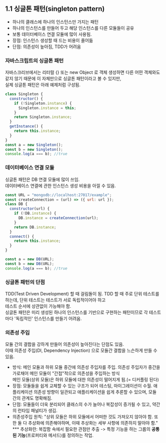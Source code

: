 ## 1.1 싱글톤 패턴(singleton pattern)

- 하나의 클래스에 하나의 인스턴스만 가지는 패턴<br />
- 하나의 인스턴스를 만들어 두고 해당 인스턴스를 다른 모듈들이 공유<br />
- 보통 데이터베이스 연결 모듈에 많이 사용됨.<br />
- 장점: 인스턴스 생성할 때 드는 비용이 줄어듦<br />
- 단점: 의존성이 높아짐, TDD가 어려움<br />

### 자바스크립트의 싱글톤 패턴

자바스크리브에서는 리터럴 {} 또는 new Object 로 객체 생성하면 다른 어떤 객체와도 같지 않기 때문에 이 자체만으로 싱글톤 패턴이라고 볼 수 있지만,<br />
실제 싱글톤 패턴은 아래 예제처럼 구성됨.

```js
class Singleton {
  constructor() {
    if (!Singleton.instance) {
      Singleton.instance = this;
    }
    return Singleton.instance;
  }
  getInstance() {
    return this.instance;
  }
}
const a = new Singleton();
const b = new Singleton();
console.log(a === b); //true
```

### 데이터베이스 연결 모듈

싱글톤 패턴은 DB 연결 모듈에 많이 쓰임.<br />
데이터베이스 연결에 관한 인스턴스 생성 비용을 아낄 수 있음.<br />

```js
const URL = "mongodb://localhost:27017/example";
const createConnection = (url) => ({ url: url });
class DB {
  constructor(url) {
    if (!DB.instance) {
      DB.instance = createConnection(url);
    }
    return DB.instance;
  }
  connect() {
    return this.instance;
  }
}

const a = new DB(URL);
const b = new DB(URL);
console.log(a === b); //true
```

### 싱글톤 패턴의 단점

TDD(Test Driven Development) 할 때 걸림돌이 됨. TDD 할 때 주로 단위 테스트를 하는데, 단위 테스트는 테스트가 서로 독립적이어야 하고<br />
테스트 순서에 상관없이 가능해야 함.<br />
싱글톤 패턴은 미리 생성된 하나의 인스턴스를 기반으로 구현하는 패턴이므로 각 테스트마다 '독립적인' 인스턴스를 만들기 어려움.<br />

### 의존성 주입

모듈 간의 결합을 강하게 만들어 의존성이 높아진다는 단점도 있음.<br />
이때 의존성 주입(DI, Dependency Injection) 으로 모듈간 결합을 느슨하게 만들 수 있음.<br />

- 방식: 메인 모듈과 하위 모듈 중간에 의존성 주입자를 주입. 의존성 주입자가 중간을 가로채어 메인 모듈이 "간접"적으로 의존성을 주입하는 방식<br />
  메인 모듈(상위 모듈)은 하위 모듈에 대한 의존성이 떨어지게 됨.(= 디커플링 된다)<br />
- 장점: 모듈들을 쉽게 교체할 수 있는 구조가 되어 테스팅, 마이그레이션이 수월. 애플리케이션 의존성 방향이 일관되고 애플리케이션을 쉽게 추론할 수 있으며, 모듈 간의 관계도 명확해짐.<br />
- 단점: 모듈들이 더욱 분리되어 클래스의 수가 늘어나 복잡성이 증가될 수 있고, 약간의 런타임 패널티가 생김.<br />
- 의존성주입 원칙: "상위 모듈은 하위 모듈에서 어떠한 것도 가져오지 않아야 함. 또한 둘 다 추상화에 의존해야하며, 이때 추상화는 세부 사항에 의존하지 말아야 함."<br />
  \*\*\* 추상화란: 복잡함 속에서 필요한 관점만 추출 -> 특정 기능을 하는 그룹의 **공통된 기능**(프로퍼티와 메서드)를 정의하는 작업.
